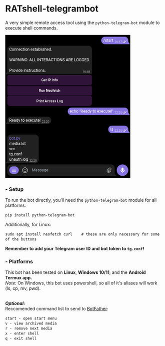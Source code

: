 # RATshell-telegrambot
A very simple remote access tool using the `python-telegram-bot` module to execute shell commands.

<img src="src/example.png" width="400"/>

### - Setup
To run the bot directly, you'll need the `python-telegram-bot` module for all platforms:
```
pip install python-telegram-bot
```
Additionally, for Linux:
```
sudo apt install neofetch curl    # these are only necessary for some of the buttons
```

**Remember to add your Telegram user ID and bot token to `tg.conf`!**

  
### - Platforms
This bot has been tested on **Linux**, **Windows 10/11**, and the **Android Termux app.** \
*Note:* On Windows, this bot uses powershell, so all of it's aliases will work (ls, cp, mv, pwd).

  \
***Optional:*** \
Reccomended command list to send to [BotFather](https://t.me/botfather):
```
start - open start menu
v - view archived media
r - remove next media
x - enter shell 
q - exit shell
```
